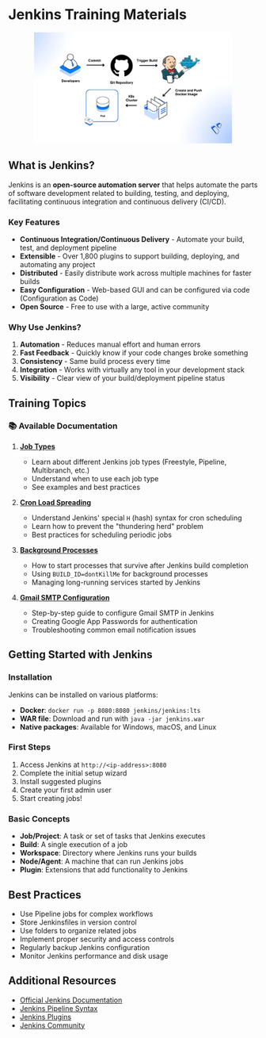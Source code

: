 # Jenkins Training Materials

<div align="center">
  <img src="./images/jenkins.jpg" alt="Jenkins Logo" width="400" />
</div>

## What is Jenkins?

Jenkins is an **open-source automation server** that helps automate the parts of software development related to building, testing, and deploying, facilitating continuous integration and continuous delivery (CI/CD).

### Key Features
- **Continuous Integration/Continuous Delivery** - Automate your build, test, and deployment pipeline
- **Extensible** - Over 1,800 plugins to support building, deploying, and automating any project
- **Distributed** - Easily distribute work across multiple machines for faster builds
- **Easy Configuration** - Web-based GUI and can be configured via code (Configuration as Code)
- **Open Source** - Free to use with a large, active community

### Why Use Jenkins?
1. **Automation** - Reduces manual effort and human errors
2. **Fast Feedback** - Quickly know if your code changes broke something
3. **Consistency** - Same build process every time
4. **Integration** - Works with virtually any tool in your development stack
5. **Visibility** - Clear view of your build/deployment pipeline status

## Training Topics

### 📚 Available Documentation

1. **[Job Types](./Job-Types.md)**
   - Learn about different Jenkins job types (Freestyle, Pipeline, Multibranch, etc.)
   - Understand when to use each job type
   - See examples and best practices

2. **[Cron Load Spreading](./Cron-Load-Spread.md)**
   - Understand Jenkins' special `H` (hash) syntax for cron scheduling
   - Learn how to prevent the "thundering herd" problem
   - Best practices for scheduling periodic jobs

3. **[Background Processes](./Background-Process.md)**
   - How to start processes that survive after Jenkins build completion
   - Using `BUILD_ID=dontKillMe` for background processes
   - Managing long-running services started by Jenkins

4. **[Gmail SMTP Configuration](./Gmail-SMTP-Config.md)**
   - Step-by-step guide to configure Gmail SMTP in Jenkins
   - Creating Google App Passwords for authentication
   - Troubleshooting common email notification issues

## Getting Started with Jenkins

### Installation
Jenkins can be installed on various platforms:
- **Docker**: `docker run -p 8080:8080 jenkins/jenkins:lts`
- **WAR file**: Download and run with `java -jar jenkins.war`
- **Native packages**: Available for Windows, macOS, and Linux

### First Steps
1. Access Jenkins at `http://<ip-address>:8080`
2. Complete the initial setup wizard
3. Install suggested plugins
4. Create your first admin user
5. Start creating jobs!

### Basic Concepts
- **Job/Project**: A task or set of tasks that Jenkins executes
- **Build**: A single execution of a job
- **Workspace**: Directory where Jenkins runs your builds
- **Node/Agent**: A machine that can run Jenkins jobs
- **Plugin**: Extensions that add functionality to Jenkins

## Best Practices
- Use Pipeline jobs for complex workflows
- Store Jenkinsfiles in version control
- Use folders to organize related jobs
- Implement proper security and access controls
- Regularly backup Jenkins configuration
- Monitor Jenkins performance and disk usage

## Additional Resources
- [Official Jenkins Documentation](https://www.jenkins.io/doc/)
- [Jenkins Pipeline Syntax](https://www.jenkins.io/doc/book/pipeline/syntax/)
- [Jenkins Plugins](https://plugins.jenkins.io/)
- [Jenkins Community](https://www.jenkins.io/participate/)
